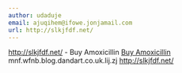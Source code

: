 ```yaml
---
author: udaduje
email: ajuqihem@ifowe.jonjamail.com
url: http://slkjfdf.net/
---
```


http://slkjfdf.net/ - Buy Amoxicillin <a href="http://slkjfdf.net/">Buy Amoxicillin</a> mnf.wfnb.blog.dandart.co.uk.lij.zj http://slkjfdf.net/